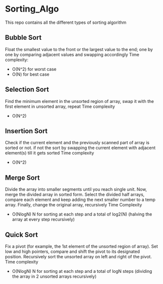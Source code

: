 # Sorting_Algo

This repo contains all the different types of sorting algorithm

## Bubble Sort

Float the smallest value to the front or the largest value to the end; one by one by comparing adjacent values and swapping accordingly
Time complexity:

- O(N^2) for worst case
- O(N) for best case

## Selection Sort

Find the minimum element in the unsorted region of array, swap it with the first element in unsorted array, repeat
Time complexity

- O(N^2)

## Insertion Sort

Check if the current element and the previously scanned part of array is sorted or not. if not the sort by swapping the current element with adjacent element(s) till it gets sorted
Time complexity

- O(N^2)

## Merge Sort

Divide the array into smaller segments until you reach single unit. Now, merge the divided array in sorted form. Select the divided half arrays, compare each element and keep adding the next smaller number to a temp array. Finally, change the original array, recursively
Time Complexity

- O(NlogN)
  N for sorting at each step and a total of log2(N) (halving the array at every step recursively)

## Quick Sort

Fix a pivot (for example, the 1st element of the unsorted region of array). Set low and high pointers, compare and shift the pivot to its designated position. Recursively sort the unsorted array on left and right of the pivot.
Time complexity

- O(NlogN)
  N for sorting at each step and a total of logN steps (dividing the array in 2 unsorted arrays recursively)
